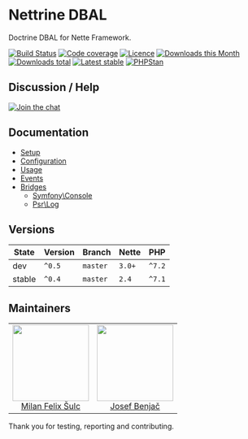 # Nettrine DBAL

Doctrine DBAL for Nette Framework.

[![Build Status](https://img.shields.io/travis/nettrine/dbal.svg?style=flat-square)](https://travis-ci.org/nettrine/dbal)
[![Code coverage](https://img.shields.io/coveralls/nettrine/dbal.svg?style=flat-square)](https://coveralls.io/r/nettrine/dbal)
[![Licence](https://img.shields.io/packagist/l/nettrine/dbal.svg?style=flat-square)](https://packagist.org/packages/nettrine/dbal)
[![Downloads this Month](https://img.shields.io/packagist/dm/nettrine/dbal.svg?style=flat-square)](https://packagist.org/packages/nettrine/dbal)
[![Downloads total](https://img.shields.io/packagist/dt/nettrine/dbal.svg?style=flat-square)](https://packagist.org/packages/nettrine/dbal)
[![Latest stable](https://img.shields.io/packagist/v/nettrine/dbal.svg?style=flat-square)](https://packagist.org/packages/nettrine/dbal)
[![PHPStan](https://img.shields.io/badge/PHPStan-enabled-brightgreen.svg?style=flat-square)](https://github.com/phpstan/phpstan)

## Discussion / Help

[![Join the chat](https://img.shields.io/gitter/room/nettrine/nettrine.svg?style=flat-square)](http://bit.ly/nettrine)

## Documentation

- [Setup](.docs/README.md#setup)
- [Configuration](.docs/README.md#configuration)
- [Usage](.docs/README.md#usage)
- [Events](.docs/README.md#events)
- [Bridges](.docs/README.md#bridges)
    - [Symfony\Console](.docs/README.md#symfony-console)
    - [Psr\Log](.docs/#psr-log)

## Versions

| State       | Version     | Branch   | Nette  | PHP    |
|-------------|-------------|----------|--------|--------|
| dev         | `^0.5`      | `master` | `3.0+` | `^7.2` |
| stable      | `^0.4`      | `master` | `2.4`  | `^7.1` |

## Maintainers

<table>
  <tbody>
    <tr>
      <td align="center">
        <a href="https://github.com/f3l1x">
            <img width="150" height="150" src="https://avatars2.githubusercontent.com/u/538058?v=3&s=150">
        </a>
        </br>
        <a href="https://github.com/f3l1x">Milan Felix Šulc</a>
      </td>
      <td align="center">
        <a href="https://github.com/benijo">
            <img width="150" height="150" src="https://avatars3.githubusercontent.com/u/6731626?v=3&s=150">
        </a>
        </br>
        <a href="https://github.com/benijo">Josef Benjač</a>
      </td>
    </tr>
  </tbody>
</table>

Thank you for testing, reporting and contributing.
